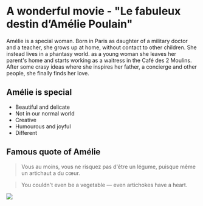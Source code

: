 # A wonderful movie - "Le fabuleux destin d’Amélie Poulain"

Amélie is a special woman. Born in Paris as daughter of a military doctor and a teacher, she grows up at home, without contact to other children. She instead lives in a phantasy world. as a young woman she leaves her parent's home and starts working as a waitress in the Café des 2 Moulins. After some crasy ideas where she inspires her father, a concierge and other people, she finally finds her love.

## Amélie is special
* Beautiful and delicate
* Not in our normal world
* Creative
* Humourous and joyful
* Different

## Famous quote of Amélie
> Vous au moins, vous ne risquez pas d'être un légume, puisque même un artichaut a du cœur.

> You couldn't even be a vegetable — even artichokes have a heart.

<img src="https://encrypted-tbn0.gstatic.com/images?q=tbn%3AANd9GcS8avGsvPd7rgAYcG1AgvNYuYH7h6lYu5Qzc7lkBMBpXO6-xmlW&usqp=CAU" />
